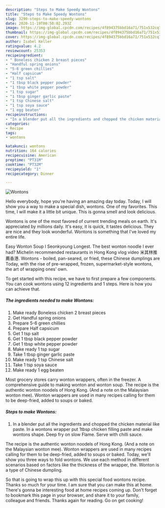 ```yaml
---
description: "Steps to Make Speedy Wontons"
title: "Steps to Make Speedy Wontons"
slug: 3290-steps-to-make-speedy-wontons
date: 2020-11-19T00:50:02.293Z
image: https://img-global.cpcdn.com/recipes/4f894375bbd16a71/751x532cq70/wontons-recipe-main-photo.jpg
thumbnail: https://img-global.cpcdn.com/recipes/4f894375bbd16a71/751x532cq70/wontons-recipe-main-photo.jpg
cover: https://img-global.cpcdn.com/recipes/4f894375bbd16a71/751x532cq70/wontons-recipe-main-photo.jpg
author: Isabel Keller
ratingvalue: 4.2
reviewcount: 25353
recipeingredient:
- " Boneless chicken 2 breast pieces"
- "Handful spring onions"
- "5-6 green chillies"
- "Half capsicum"
- "1 tsp salt"
- "1 tbsp black pepper powder"
- "1 tbsp white pepper powder"
- "1 tsp sugar"
- "1 tbsp ginger garlic paste"
- "1 tsp Chinese salt"
- "1 tsp soya sauce"
- "1 egg beaten"
recipeinstructions:
- "In a blender put all the ingredients and chopped the chicken material like paste. In a wontons wrapper put 1tbsp chicken filling paste and make wontons shape. Deep fry on slow Flame. Serve with chilli sauce."
categories:
- Recipe
tags:
- wontons

katakunci: wontons 
nutrition: 164 calories
recipecuisine: American
preptime: "PT31M"
cooktime: "PT32M"
recipeyield: "1"
recipecategory: Dinner

---
```



![Wontons](https://img-global.cpcdn.com/recipes/4f894375bbd16a71/751x532cq70/wontons-recipe-main-photo.jpg)

Hello everybody, hope you're having an amazing day today. Today, I will show you a way to make a special dish, wontons. One of my favorites. This time, I will make it a little bit unique. This is gonna smell and look delicious.

Wontons is one of the most favored of current trending meals on earth. It's appreciated by millions daily. It's easy, it is quick, it tastes delicious. They are nice and they look wonderful. Wontons is something that I've loved my entire life.

Easy Wonton Soup l Seonkyoung Longest. The best wonton noodle I ever had? Michelin recommended restaurants in Hong Kong vlog video 米其林推薦香港. Wontons - boiled, pan-seared, or fried, these Chinese dumplings are Today, with the rise of pre-wrapped, frozen, supermarket-style wontons, the art of wrapping ones&#39; own.


To get started with this recipe, we have to first prepare a few components. You can cook wontons using 12 ingredients and 1 steps. Here is how you can achieve that.

<!--inarticleads1-->

##### The ingredients needed to make Wontons:

1. Make ready  Boneless chicken 2 breast pieces
1. Get Handful spring onions
1. Prepare 5-6 green chillies
1. Prepare Half capsicum
1. Get 1 tsp salt
1. Get 1 tbsp black pepper powder
1. Get 1 tbsp white pepper powder
1. Make ready 1 tsp sugar
1. Take 1 tbsp ginger garlic paste
1. Make ready 1 tsp Chinese salt
1. Take 1 tsp soya sauce
1. Make ready 1 egg beaten


Most grocery stores carry wonton wrappers, often in the freezer. A comprehensive guide to making wonton and wonton soup. The recipe is the authentic wonton noodels of Hong Kong. (And a note on the Malaysian wonton mee). Wonton wrappers are used in many recipes calling for them to be deep-fried, added to soups or baked. 

<!--inarticleads2-->

##### Steps to make Wontons:

1. In a blender put all the ingredients and chopped the chicken material like paste. In a wontons wrapper put 1tbsp chicken filling paste and make wontons shape. Deep fry on slow Flame. Serve with chilli sauce.


The recipe is the authentic wonton noodels of Hong Kong. (And a note on the Malaysian wonton mee). Wonton wrappers are used in many recipes calling for them to be deep-fried, added to soups or baked. Today, we&#39;ll show you three ways to fold wontons. We use each method in different scenarios based on factors like the thickness of the wrapper, the. Wonton is a type of Chinese dumpling. 

So that is going to wrap this up with this special food wontons recipe. Thanks so much for your time. I am sure that you can make this at home. There's gonna be interesting food at home recipes coming up. Don't forget to bookmark this page in your browser, and share it to your family, colleague and friends. Thanks again for reading. Go on get cooking!
